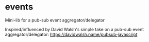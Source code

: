 # events
Mini-lib for a pub-sub event aggregator/delegator

Inspired/influenced by David Walsh's simple take on a pub-sub event aggregator/delegator: https://davidwalsh.name/pubsub-javascript
